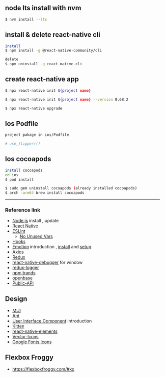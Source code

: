 ## node lts install with nvm

```bash
$ nvm install --lts
```

## install & delete react-native cli

```bash
install
$ npm install -g @react-native-community/cli

delete
$ npm uninstall -g react-native-cli
```

## create react-native app

```bash
$ npx react-native init ${project name}

$ npx react-native init ${project name} --version 0.68.2

$ npx react-native upgrade
```

## Ios Podfile
```bash
project pakage in ios/Podfile

# use_flipper!()
```

## Ios cocoapods

```bash
install cocoapods
cd ios
$ pod install

$ sudo gem uninstall cocoapods (already installed cocoapods)
$ arch -arm64 brew install cocoapods
```
---

### Reference link

- [Node.js](https://nodejs.org/ko) install , update
- [React Native](https://reactnative.dev)
- [ESLint](https://eslint.org)
  - [No Unused Vars](https://github.com/typescript-eslint/typescript-eslint/blob/master/packages/eslint-plugin/docs/rules/no-unused-vars.md)
- [Hooks](https://www.npmjs.com/package/eslint-plugin-react-hooks)
- [Emotion](https://emotion.sh/docs/introduction) introduction , [install](https://emotion.sh/docs/@emotion/native) and [setup](https://emotion.sh/docs/typescript)
- [Axios](https://www.npmjs.com/package/axios)
- [Redux](https://redux.js.org/introduction/installation)
- [react-native-debugger](https://github.com/jhen0409/react-native-debugger/releases) for window
- [redux-logger](https://github.com/LogRocket/redux-logger)
- [npm trands](https://www.npmtrends.com)
- [openbase](https://openbase.com)
- [Public-API](https://github.com/public-apis/public-apis)

## Design

- [MUI](https://mui.com/getting-started/usage)
- [Ant](https://ant.design/components/overview)
- [User Interface Component](https://docs.expo.dev/guides/userinterface) introduction
- [Kitten](https://akveo.github.io/react-native-ui-kitten)
- [react-native-elements](https://reactnativeelements.com/docs)
- [Vector-Icons](https://icons.expo.fyi)
- [Google Fonts Icons](https://fonts.google.com/icons)

## Flexbox Froggy

- https://flexboxfroggy.com/#ko
